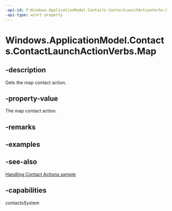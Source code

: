 ```yaml
---
-api-id: P:Windows.ApplicationModel.Contacts.ContactLaunchActionVerbs.Map
-api-type: winrt property
---
```


<!-- Property syntax
public string Map { get; }
-->

# Windows.ApplicationModel.Contacts.ContactLaunchActionVerbs.Map

## -description
Gets the map contact action.

## -property-value
The map contact action.

## -remarks

## -examples

## -see-also
[Handling Contact Actions sample](https://github.com/microsoftarchive/msdn-code-gallery-microsoft/tree/master/Official%20Windows%20Platform%20Sample/Windows%208.1%20Store%20app%20samples/99866-Windows%208.1%20Store%20app%20samples/Handling%20Contact%20Actions)
## -capabilities
contactsSystem
